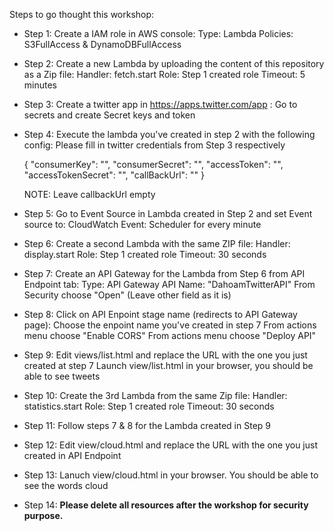Steps to go thought this workshop:

* Step 1:
	Create a IAM role in AWS console:
		Type: Lambda
		Policies: S3FullAccess & DynamoDBFullAccess

* Step 2:
	Create a new Lambda by uploading the content of this repository as a Zip file:
		Handler: fetch.start
		Role: Step 1 created role
		Timeout: 5 minutes

* Step 3:
	Create a twitter app in https://apps.twitter.com/app :
		Go to secrets and create Secret keys and token

* Step 4:
	Execute the lambda you've created in step 2 with the following config:
	Please fill in twitter credentials from Step 3 respectively

	{
	    "consumerKey": "",
	    "consumerSecret": "",
	    "accessToken": "",
	    "accessTokenSecret": "",
	    "callBackUrl": ""
	}

	NOTE: Leave callbackUrl empty

* Step 5:
	Go to Event Source in Lambda created in Step 2 and set Event source to:
		CloudWatch Event: Scheduler for every minute


* Step 6:
	Create a second Lambda with the same ZIP file:
		Handler: display.start
		Role: Step 1 created role
		Timeout: 30 seconds

* Step 7:
	Create an API Gateway for the Lambda from Step 6 from API Endpoint tab:
		Type: API Gateway
		API Name: "DahoamTwitterAPI"
		From Security choose "Open"
		(Leave other field as it is)

* Step 8:
	Click on API Enpoint stage name (redirects to API Gateway page):
		Choose the enpoint name you've created in step 7
		From actions menu choose "Enable CORS"
		From actions menu choose "Deploy API"
		

* Step 9:
	Edit views/list.html and replace the URL with the one you just created at step 7
	Launch view/list.html in your browser, you should be able to see tweets

* Step 10:
	Create the 3rd Lambda from the same Zip file:
		Handler: statistics.start
		Role: Step 1 created role
		Timeout: 30 seconds

* Step 11:
	Follow steps 7 & 8 for the Lambda created in Step 9

* Step 12:
	Edit view/cloud.html and replace the URL with the one you just created in API Endpoint

* Step 13:
	Lanuch view/cloud.html in your browser. You should be able to see the words cloud

* Step 14:
	**Please delete all resources after the workshop for security purpose.**
